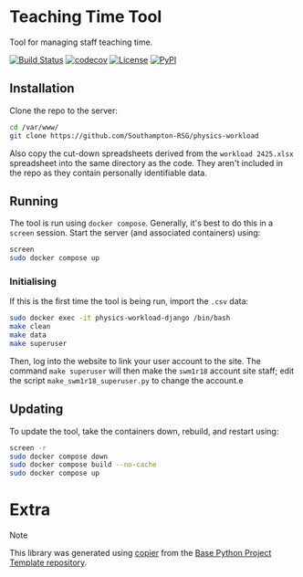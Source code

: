 # Teaching Time Tool

Tool for managing staff teaching time.

[![Build Status](https://github.com/Southampton-RSG/teaching-time-tool/actions/workflows/build.yaml/badge.svg?branch=main&event=push)](https://github.com/Southampton-RSG/teaching-time-tool/actions/workflows/build.yaml)
[![codecov](https://codecov.io/gh/Southampton-RSG/teaching-time-tool/branch/main/graph/badge.svg)](https://codecov.io/gh/Southampton-RSG/teaching-time-tool)
[![License](https://img.shields.io/github/license/Southampton-RSG/teaching-time-tool)](https://github.com/Southampton-RSG/teaching-time-tool)
[![PyPI](https://img.shields.io/pypi/v/teaching-time-tool.svg)](https://pypi.python.org/pypi/teaching-time-tool)


## Installation

Clone the repo to the server:

```bash
cd /var/www/
git clone https://github.com/Southampton-RSG/physics-workload
```

Also copy the cut-down spreadsheets derived from the `workload 2425.xlsx` spreadsheet into the same directory as the code.
They aren't included in the repo as they contain personally identifiable data.

## Running

The tool is run using `docker compose`. Generally, it's best to do this in a `screen` session.
Start the server (and associated containers) using:

```bash
screen
sudo docker compose up
```

### Initialising

If this is the first time the tool is being run, import the `.csv` data:

```bash
sudo docker exec -it physics-workload-django /bin/bash 
make clean
make data
make superuser
```

Then, log into the website to link your user account to the site.
The command `make superuser` will then make the `swm1r18` account site staff;
edit the script `make_swm1r18_superuser.py` to change the account.e

## Updating

To update the tool, take the containers down, rebuild, and restart using:

```bash
screen -r
sudo docker compose down 
sudo docker compose build --no-cache
sudo docker compose up
```

# Extra

> [!NOTE]
> This library was generated using [copier](https://copier.readthedocs.io/en/stable/) from the [Base Python Project Template repository](https://github.com/python-project-templates/base).
